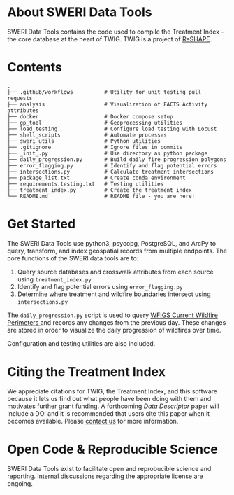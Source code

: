 # About SWERI Data Tools
SWERI Data Tools contains the code used to compile the Treatment Index - the core database at the heart of TWIG. TWIG is a project of [ReSHAPE](https://reshapewildfire.org/home). 

# Contents 
```
.
├── .github/workflows          # Utility for unit testing pull requests
├── analysis                   # Visualization of FACTS Activity attributes 
├── docker                     # Docker compose setup
├── gp_tool                    # Geoprocessing utilities
├── load_testing               # Configure load testing with Locust
├── shell_scripts              # Automate processes
├── sweri_utils                # Python utilities
├── .gitignore                 # Ignore files in commits
├── _init_.py                  # Use directory as python package
├── daily_progression.py       # Build daily fire progression polygons  
├── error_flagging.py          # Identify and flag potential errors
├── intersections.py           # Calculate treatment intersections
├── package_list.txt           # Create conda environment
├── requirements.testing.txt   # Testing utilities
├── treatment_index.py         # Create the treatment index
└── README.md                  # README file - you are here!
```
# Get Started
The SWERI Data Tools use python3, psycopg, PostgreSQL, and ArcPy to query, transform, and index geospatial records from multiple endpoints. 
The core functions of the SWERI data tools are to:
1. Query source databases and crosswalk attributes from each source using `treatment_index.py`
2. Identify and flag potential errors using `error_flagging.py`
3. Determine where treatment and wildfire boundaries intersect using `intersections.py`


The `daily_progression.py` script is used to query [WFIGS Current Wildfire Perimeters ](https://gis.reshapewildfire.org/arcgis/home/item.html?id=c537b9e406c64450b55e1be2a4ae7db9) and records any changes from the previous day. These changes are stored in order to visualize the daily progression of wildfires over time.

Configuration and testing utilities are also included. 

# Citing the Treatment Index
We appreciate citations for TWIG, the Treatment Index, and this software because it lets us find out what people have been doing with them and motivates further grant funding. 
A forthcoming _Data Descriptor_ paper will include a DOI and it is recommended that users cite this paper when it becomes available. 
Please [contact us](aidan-franko@nau.edu) for more information. 

# Open Code & Reproducible Science
SWERI Data Tools exist to facilitate open and reprobucible science and reporting. Internal discussions regarding the appropriate license are ongoing. 
